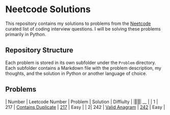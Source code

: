 # Neetcode Solutions

This repository contains my solutions to problems from the [Neetcode](https://neetcode.io/) curated list of coding interview questions. I will be solving these problems primarily in Python.

## Repository Structure

Each problem is stored in its own subfolder under the `Problem` directory. Each subfolder contains a Markdown file with the problem description, my thoughts, and the solution in Python or another language of choice.

## Problems

| Number | Leetcode Number | Problem  | Solution | Diffiulty |
|__|__|__|__| __ |
| 1 | 217 | [Contains Duplicate](https://leetcode.com/problems/contains-duplicate/description/) | [217](/Problems/217/index.md) | Easy |
| 2| 242 | [Valid Anagram](https://leetcode.com/problems/valid-anagram/description/) | [242](/Problems/242/index.md) | Easy |
